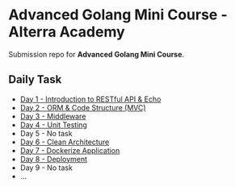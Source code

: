# Advanced Golang Mini Course - Alterra Academy

Submission repo for **Advanced Golang Mini Course**.

## Daily Task

- [Day 1 - Introduction to RESTful API & Echo](day-1/)
- [Day 2 - ORM & Code Structure (MVC)](day-2/)
- [Day 3 - Middleware](day-3/)
- [Day 4 - Unit Testing](day-4/)
- Day 5 - No task
- [Day 6 - Clean Architecture](day-6/)
- [Day 7 - Dockerize Application](day-7/)
- [Day 8 - Deployment](day-8/)
- Day 9 - No task
- ...
